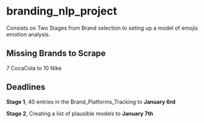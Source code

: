 # branding_nlp_project
Consists on Two Stages from Brand selection to seting up a model of emojis emotion analysis.

## Missing Brands to Scrape

7 CocaCola to 10 Nike

## Deadlines

**Stage 1**, 40 entries in the Brand_Platforms_Tracking to **January 6rd**

**Stage 2**, Creating a list of plausible models to **January 7th**
